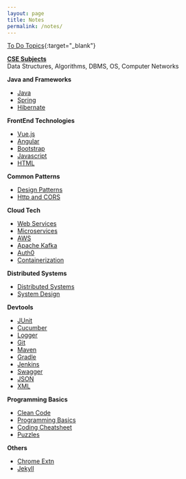 ```yaml
---
layout: page
title: Notes
permalink: /notes/
---
```


[To Do Topics](todo){:target="_blank"}

[**CSE Subjects**](cse)  
Data Structures, Algorithms, DBMS, OS, Computer Networks

**Java and Frameworks**
  - [Java](java)
  - [Spring](spring)
  - [Hibernate](hibernate)

**FrontEnd Technologies**
  - [Vue.js](vuejs)
  - [Angular](angular)
  - [Bootstrap](bootstrap)
  - [Javascript](js)
  - [HTML](html)

**Common Patterns**
  - [Design Patterns](design-patterns)
  - [Http and CORS](http)

**Cloud Tech**
  - [Web Services](webservices)
  - [Microservices](microservices)
  - [AWS](aws)
  - [Apache Kafka](kafka)
  - [Auth0](auth0)
  - [Containerization](containerization)

**Distributed Systems**
  - [Distributed Systems](distributed-systems)
  - [System Design](system-design)

**Devtools**
  - [JUnit](junit)
  - [Cucumber](cucumber)
  - [Logger](logger)
  - [Git](git)
  - [Maven](maven)
  - [Gradle](gradle)
  - [Jenkins](jenkins)
  - [Swagger](swagger)
  - [JSON](json)
  - [XML](xml)

**Programming Basics**
  - [Clean Code](clean-code)
  - [Programming Basics](programming/basics)
  - [Coding Cheatsheet](programming/cheatsheet)
  - [Puzzles](others/puzzles)

**Others**
  - [Chrome Extn](chrome-extn)
  - [Jekyll](jekyll)
